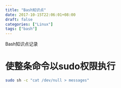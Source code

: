 ```yaml
---
title: "Bash知识点"
date: 2017-10-15T22:06:01+08:00
draft: false
categories: ["Linux"]
tags: ["bash"]
---
```


Bash知识点记录
<!--more-->

# 使整条命令以sudo权限执行

``` sh
sudo sh -c "cat /dev/null > messages"
```
